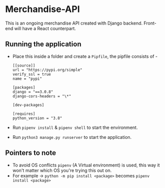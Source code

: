 # Merchandise-API

This is an ongoing merchandise API created with Django backend. Front-end will have a React counterpart.

## Running the application

- Place this inside a folder and create a `Pipfile`, the pipfile consists of -

  ```
  [[source]]
  url = "https://pypi.org/simple"
  verify_ssl = true
  name = "pypi"

  [packages]
  django = "==3.0.8"
  django-cors-headers = "\*"

  [dev-packages]

  [requires]
  python_version = "3.8"
  ```

- Run `pipenv install` & `pipenv shell` to start the environment.
- Run `python3 manage.py runserver` to start the application.

## Pointers to note

- To avoid OS conflicts `pipenv` (A Virtual environment) is used, this way it won't matter which OS you're trying this out on.
- For example -> `python -m pip install <package>` becomes `pipenv install <package>`
